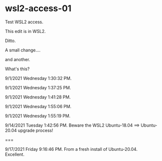 # wsl2-access-01
Test WSL2 access.

This edit is in WSL2.

Ditto.

A small change....

and another.

What's this?

9/1/2021 Wednesday 1:30:32 PM.

9/1/2021 Wednesday 1:37:25 PM.

9/1/2021 Wednesday 1:41:28 PM.

9/1/2021 Wednesday 1:55:06 PM.

9/1/2021 Wednesday 1:55:19 PM.

9/14/2021 Tuesday 1:42:56 PM.  Beware the WSL2 Ubuntu-18.04 ==> Ubuntu-20.04 upgrade process!

===

9/17/2021 Friday 9:16:46 PM.  From a fresh install of Ubuntu-20.04.  Excellent.